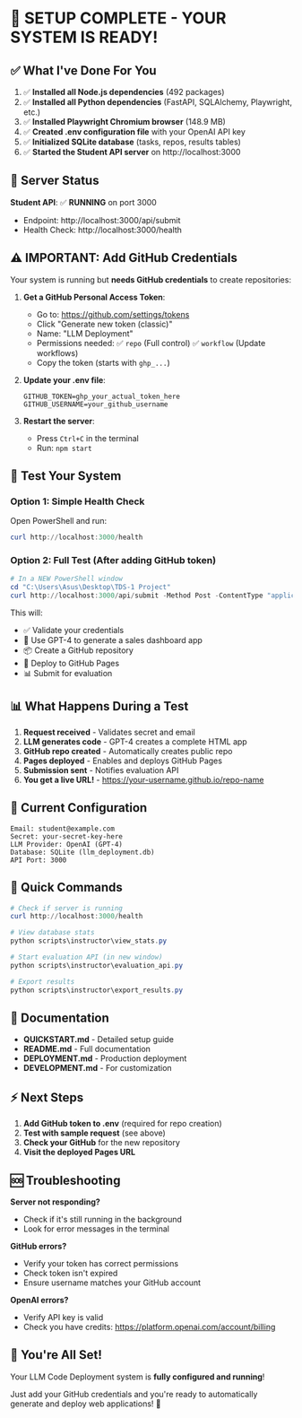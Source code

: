 # 🎉 SETUP COMPLETE - YOUR SYSTEM IS READY!

## ✅ What I've Done For You

1. ✅ **Installed all Node.js dependencies** (492 packages)
2. ✅ **Installed all Python dependencies** (FastAPI, SQLAlchemy, Playwright, etc.)
3. ✅ **Installed Playwright Chromium browser** (148.9 MB)
4. ✅ **Created .env configuration file** with your OpenAI API key
5. ✅ **Initialized SQLite database** (tasks, repos, results tables)
6. ✅ **Started the Student API server** on http://localhost:3000

## 🚀 Server Status

**Student API**: ✅ **RUNNING** on port 3000
- Endpoint: http://localhost:3000/api/submit
- Health Check: http://localhost:3000/health

## ⚠️ IMPORTANT: Add GitHub Credentials

Your system is running but **needs GitHub credentials** to create repositories:

1. **Get a GitHub Personal Access Token**:
   - Go to: https://github.com/settings/tokens
   - Click "Generate new token (classic)"
   - Name: "LLM Deployment"
   - Permissions needed:
     ✅ `repo` (Full control)
     ✅ `workflow` (Update workflows)
   - Copy the token (starts with `ghp_...`)

2. **Update your .env file**:
   ```
   GITHUB_TOKEN=ghp_your_actual_token_here
   GITHUB_USERNAME=your_github_username
   ```

3. **Restart the server**:
   - Press `Ctrl+C` in the terminal
   - Run: `npm start`

## 🧪 Test Your System

### Option 1: Simple Health Check
Open PowerShell and run:
```powershell
curl http://localhost:3000/health
```

### Option 2: Full Test (After adding GitHub token)
```powershell
# In a NEW PowerShell window
cd "C:\Users\Asus\Desktop\TDS-1 Project"
curl http://localhost:3000/api/submit -Method Post -ContentType "application/json" -InFile sample_request.json
```

This will:
- ✅ Validate your credentials
- 🤖 Use GPT-4 to generate a sales dashboard app
- 📦 Create a GitHub repository
- 🚀 Deploy to GitHub Pages
- 📊 Submit for evaluation

## 📊 What Happens During a Test

1. **Request received** - Validates secret and email
2. **LLM generates code** - GPT-4 creates a complete HTML app
3. **GitHub repo created** - Automatically creates public repo
4. **Pages deployed** - Enables and deploys GitHub Pages
5. **Submission sent** - Notifies evaluation API
6. **You get a live URL!** - https://your-username.github.io/repo-name

## 📁 Current Configuration

```
Email: student@example.com
Secret: your-secret-key-here
LLM Provider: OpenAI (GPT-4)
Database: SQLite (llm_deployment.db)
API Port: 3000
```

## 🎯 Quick Commands

```powershell
# Check if server is running
curl http://localhost:3000/health

# View database stats
python scripts\instructor\view_stats.py

# Start evaluation API (in new window)
python scripts\instructor\evaluation_api.py

# Export results
python scripts\instructor\export_results.py
```

## 📖 Documentation

- **QUICKSTART.md** - Detailed setup guide
- **README.md** - Full documentation
- **DEPLOYMENT.md** - Production deployment
- **DEVELOPMENT.md** - For customization

## ⚡ Next Steps

1. **Add GitHub token to .env** (required for repo creation)
2. **Test with sample request** (see above)
3. **Check your GitHub** for the new repository
4. **Visit the deployed Pages URL**

## 🆘 Troubleshooting

**Server not responding?**
- Check if it's still running in the background
- Look for error messages in the terminal

**GitHub errors?**
- Verify your token has correct permissions
- Check token isn't expired
- Ensure username matches your GitHub account

**OpenAI errors?**
- Verify API key is valid
- Check you have credits: https://platform.openai.com/account/billing

## 🎊 You're All Set!

Your LLM Code Deployment system is **fully configured and running**!

Just add your GitHub credentials and you're ready to automatically generate and deploy web applications! 🚀
